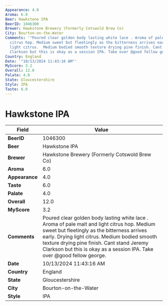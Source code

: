 ```yaml
---
Appearance: 4.0
Aroma: 6.0
Beer: Hawkstone IPA
BeerID: 1046300
Brewer: Hawkstone Brewery (Formerly Cotswold Brew Co)
City: Bourton-on-the-Water
Comments: '"Poured clear golden body lasting white lace . Aroma of pale malt and light
  citrus hop. Medium sweet but fleetingly as the bitterness arrives early. Drying
  light citrus.  Medium bodied smooth texture drying pine finish. Cant stand Jeremy
  Clarkson but this is okay as a session IPA. Take over @good fellow george. "'
Country: England
Date: '"10/13/2024 11:43:16 AM"'
MyScore: 3.2
Overall: 12.0
Palate: 4.0
State: Gloucestershire
Style: IPA
Taste: 6.0
---
```


# Hawkstone IPA

| Field         | Value |
|---------------|-------|
| **BeerID** | 1046300 |
| **Beer** | Hawkstone IPA |
| **Brewer** | Hawkstone Brewery (Formerly Cotswold Brew Co) |
| **Aroma** | 6.0 |
| **Appearance** | 4.0 |
| **Taste** | 6.0 |
| **Palate** | 4.0 |
| **Overall** | 12.0 |
| **MyScore** | 3.2 |
| **Comments** | Poured clear golden body lasting white lace . Aroma of pale malt and light citrus hop. Medium sweet but fleetingly as the bitterness arrives early. Drying light citrus.  Medium bodied smooth texture drying pine finish. Cant stand Jeremy Clarkson but this is okay as a session IPA. Take over @good fellow george.  |
| **Date** | 10/13/2024 11:43:16 AM |
| **Country** | England |
| **State** | Gloucestershire |
| **City** | Bourton-on-the-Water |
| **Style** | IPA |
